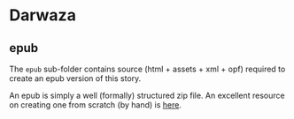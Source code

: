 # Darwaza

## epub

The `epub` sub-folder contains source (html + assets + xml + opf) required to create
an epub version of this story.

An epub is simply a well (formally) structured zip file.
An excellent resource on creating one from scratch (by hand) is [here][epub-tutorial].

[epub-tutorial]: https://publicism.info/writing/ebooks/6.html
